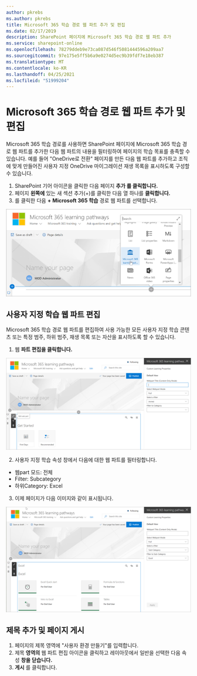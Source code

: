 ```yaml
---
author: pkrebs
ms.author: pkrebs
title: Microsoft 365 학습 경로 웹 파트 추가 및 편집
ms.date: 02/17/2019
description: SharePoint 페이지에 Microsoft 365 학습 경로 웹 파트 추가
ms.service: sharepoint-online
ms.openlocfilehash: 78279ddeb9e73ca087d546f5081444596a209aa7
ms.sourcegitcommit: 97e175e5ff5b6a9e0274d5ec9b39fdf7e18eb387
ms.translationtype: MT
ms.contentlocale: ko-KR
ms.lasthandoff: 04/25/2021
ms.locfileid: "51999204"
---
```

# <a name="add-and-edit-the-microsoft-365-learning-pathways-web-part"></a>Microsoft 365 학습 경로 웹 파트 추가 및 편집

Microsoft 365 학습 경로를 사용하면 SharePoint 페이지에 Microsoft 365 학습 경로 웹 파트를 추가한 다음 웹 파트의 내용을 필터링하여 페이지의 학습 목표를 충족할 수 있습니다. 예를 들어 "OneDrive로 전환" 페이지를 만든 다음 웹 파트를 추가하고 조직에 맞게 만들어진 사용자 지정 OneDrive 마이그레이션 재생 목록을 표시하도록 구성할 수 있습니다.

1.  SharePoint 기어 아이콘을 클릭한 다음 페이지 **추가 를 클릭합니다.**
2.  페이지 **왼쪽에** 있는 새 섹션 추가(+)를 클릭한 다음 열 하나를 **클릭합니다.**
3.  를 클릭한 다음 **+** **Microsoft 365 학습** 경로 웹 파트를 선택합니다. 

![cg-webpartadd.png](media/cg-webpartadd.png)

## <a name="edit-the-custom-learning-web-part"></a>사용자 지정 학습 웹 파트 편집
Microsoft 365 학습 경로 웹 파트를 편집하여 사용 가능한 모든 사용자 지정 학습 콘텐츠 또는 특정 범주, 하위 범주, 재생 목록 또는 자산을 표시하도록 할 수 있습니다. 

1.  웹 **파트 편집을 클릭합니다.**

![cg-webpartedit.png](media/cg-webpartedit.png)

2. 사용자 지정 학습 속성 창에서 다음에 대한 웹 파트를 필터링합니다. 

- 웹part 모드: 전체
- Filter: Subcategory
- 하위Category: Excel

3. 이제 페이지가 다음 이미지와 같이 표시됩니다. 

![cg-webpartfilter.png](media/cg-webpartfilter.png)

## <a name="add-a-title-and-publish-the-page"></a>제목 추가 및 페이지 게시
1. 페이지의 제목 영역에 "사용자 환경 만들기"를 입력합니다.
2. 제목 **영역의** 웹 파트 편집 아이콘을 클릭하고 레이아웃에서 일반을 선택한 다음 속성 **창을 닫습니다.** 
3. **게시** 를 클릭합니다.
